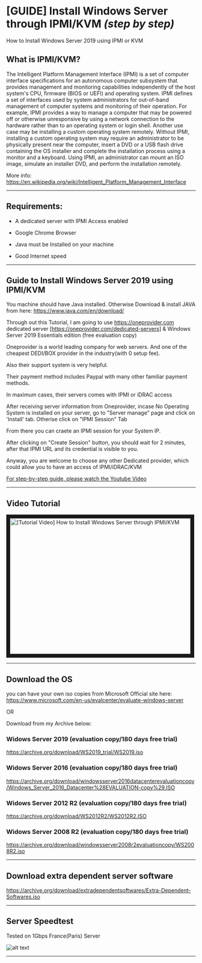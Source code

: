 # [GUIDE] Install Windows Server through IPMI/KVM *(step by step)*
 How to Install Windows Server 2019 using IPMI or KVM

## What is IPMI/KVM?
The Intelligent Platform Management Interface (IPMI) is a set of computer interface specifications for an autonomous computer subsystem that provides management and monitoring capabilities independently of the host system's CPU, firmware (BIOS or UEFI) and operating system. IPMI defines a set of interfaces used by system administrators for out-of-band management of computer systems and monitoring of their operation. For example, IPMI provides a way to manage a computer that may be powered off or otherwise unresponsive by using a network connection to the hardware rather than to an operating system or login shell. Another use case may be installing a custom operating system remotely. Without IPMI, installing a custom operating system may require an administrator to be physically present near the computer, insert a DVD or a USB flash drive containing the OS installer and complete the installation process using a monitor and a keyboard. Using IPMI, an administrator can mount an ISO image, simulate an installer DVD, and perform the installation remotely.

More info: https://en.wikipedia.org/wiki/Intelligent_Platform_Management_Interface

----

## Requirements:

* A dedicated server with IPMI Access enabled

* Google Chrome Browser

* Java must be Installed on your machine

* Good Internet speed

----

## Guide to Install Windows Server 2019 using IPMI/KVM

You machine should have Java installed. Otherwise Download & install JAVA from here: https://www.java.com/en/download/

Through out this Tutorial, I am going to use https://oneprovider.com dedicated server [https://oneprovider.com/dedicated-servers] & Windows Server 2019 Essentials edition (free evaluation copy)

Oneprovider is a world leading company for web servers. And one of the cheapest DEDI/BOX provider in the industry(with 0 setup fee).

Also their support system is very helpful.

Their payment method includes Paypal with many other familiar payment methods.

In maximum cases, their servers comes with IPMI or iDRAC access

After receiving server information from Oneprovider, incase No Operating System is installed on your server, go to "Server manage" page and click on 'Install' tab. Otherise click on "IPMI Session" Tab

From there you can craete an IPMI session for your System IP.

After clicking on "Create Session" button, you should wait for 2 minutes, after that IPMI URL and its credential is visible to you.

Anyway, you are welcome to choose any other Dedicated provider, which could allow you to have an access of IPMI/iDRAC/KVM

<ins>For step-by-step guide, please watch the Youtube Video</ins>

----

## Video Tutorial

<a href="http://www.youtube.com/watch?feature=player_embedded&v=" target="_blank"><img src="http://img.youtube.com/vi//0.jpg" 
alt='[Tutorial Video] How to Install Windows Server through IPMI/KVM ' width="480" height="360" border="10" /></a>

----

## Download the OS

you can have your own iso copies from Microsoft Official site here: https://www.microsoft.com/en-us/evalcenter/evaluate-windows-server

OR

Download from my Archive below:

### Widows Server 2019 (evaluation copy/180 days free trial)

https://archive.org/download/WS2019_trial/WS2019.iso

### Widows Server 2016 (evaluation copy/180 days free trial)
https://archive.org/download/windowsserver2016datacenterevaluationcopy/Windows_Server_2016_Datacenter%28EVALUATION-copy%29.ISO

### Widows Server 2012 R2 (evaluation copy/180 days free trial)
https://archive.org/download/WS2012R2/WS2012R2.ISO

### Widows Server 2008 R2 (evaluation copy/180 days free trial)
https://archive.org/download/windowsserver2008r2evaluationcopy/WS2008R2.iso

----

## Download extra dependent server software
https://archive.org/download/extradependentsoftwares/Extra-Dependent-Softwares.iso

----

## Server Speedtest
Tested on 1Gbps France(Paris) Server 


![alt text](https://i.imgur.com/.png "speedtest of the Windows Server")

----

